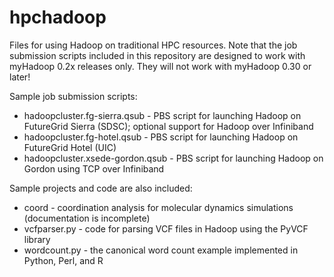 hpchadoop
=========

Files for using Hadoop on traditional HPC resources.  Note that the job submission scripts included in this repository are designed to work with myHadoop 0.2x releases only.  They will not work with myHadoop 0.30 or later!

Sample job submission scripts:

* hadoopcluster.fg-sierra.qsub - PBS script for launching Hadoop on FutureGrid Sierra (SDSC); optional support for Hadoop over Infiniband
* hadoopcluster.fg-hotel.qsub - PBS script for launching Hadoop on FutureGrid Hotel (UIC)
* hadoopcluster.xsede-gordon.qsub - PBS script for launching Hadoop on Gordon using TCP over Infiniband

Sample projects and code are also included:

* coord - coordination analysis for molecular dynamics simulations (documentation is incomplete)
* vcfparser.py - code for parsing VCF files in Hadoop using the PyVCF library
* wordcount.py - the canonical word count example implemented in Python, Perl, and R
